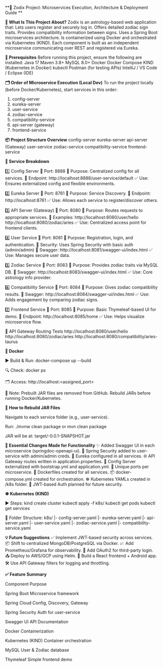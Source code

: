 **🌌 Zodix Project: Microservices Execution, Architecture & Deployment Guide
**  

**🧠 What Is This Project About?**
Zodix is an astrology-based web application that:
Lets users register and securely log in.
Offers detailed zodiac sign traits.
Provides compatibility information between signs.
Uses a Spring Boot microservices architecture.
Is containerized using Docker and orchestrated via Kubernetes (KIND).
Each component is built as an independent microservice communicating over REST and registered via Eureka.

**🔧 Prerequisites**
Before running this project, ensure the following are installed:
Java 17
Maven 3.8+
MySQL 8.0+
Docker
Docker Compose
KIND (Kubernetes in Docker)
kubectl
Postman (for testing APIs)
IntelliJ / VS Code / Eclipse (IDE)

**🗂️ Order of Microservice Execution (Local Dev)**
To run the project locally (before Docker/Kubernetes), start services in this order:
1. config-server
2. eureka-server
3. user-service
4. zodiac-service
5. compatibility-service
6. api-server (gateway)
7. frontend-service


**📦 Project Structure Overview**
config-server
eureka-server
api-server (Gateway)
user-service
zodiac-service
compatibility-service
frontend-service

**🧩 Service Breakdown**

1️⃣ Config Server
📍 Port: 8888
🧠 Purpose: Centralized config for all services.
🔗 Endpoint: http://localhost:8888/user-service/default
✅ Use: Ensures externalized config and flexible environments.

2️⃣ Eureka Server
📍 Port: 8761
🧠 Purpose: Service Discovery.
🔗 Endpoint: http://localhost:8761
✅ Use: Allows each service to register/discover others.

3️⃣ API Server (Gateway)
📍 Port: 8080
🧠 Purpose: Routes requests to appropriate services.
🔗 Examples:
http://localhost:8080/user/hello
http://localhost:8080/zodiac/aries
✅ Use: Centralized access point for frontend clients.

4️⃣ User Service
📍 Port: 8081
🧠 Purpose: Registration, login, and authentication.
🔐 Security: Uses Spring Security with basic auth (admin/admin)
🔗 Swagger: http://localhost:8081/swagger-ui/index.html
✅ Use: Manages secure user data.

5️⃣ Zodiac Service
📍 Port: 8083
🧠 Purpose: Provides zodiac traits via MySQL DB.
🔗 Swagger: http://localhost:8083/swagger-ui/index.html
✅ Use: Core astrology info provider.

6️⃣ Compatibility Service
📍 Port: 8084
🧠 Purpose: Gives zodiac compatibility results.
🔗 Swagger: http://localhost:8084/swagger-ui/index.html
✅ Use: Adds engagement by comparing zodiac signs.

7️⃣ Frontend Service
📍 Port: 8085
🧠 Purpose: Basic Thymeleaf-based UI for demo.
🔗 Endpoint: http://localhost:8085/home
✅ Use: Helps visualize microservice flow.

🔄 API Gateway Routing Tests
http://localhost:8080/user/hello
http://localhost:8080/zodiac/aries
http://localhost:8080/compatibility/aries-taurus

**🐳 Docker**

▶️ Build & Run:
docker-compose up --build

🔍 Check:
docker ps

🗂️ Access:
http://localhost:<assigned_port>

📌 Note:
Prebuilt JAR files are removed from GitHub. Rebuild JARs before running Docker/Kubernetes.

**🔨 How to Rebuild JAR Files**

Navigate to each service folder (e.g., user-service).

Run:
./mvnw clean package
or
mvn clean package

JAR will be at: target/<service-name>-0.0.1-SNAPSHOT.jar

**🔄 Essential Changes Made for Functionality**
✨ Added Swagger UI in each microservice (springdoc-openapi-ui).
🔐 Spring Security added to user-service with admin/admin creds.
🔗 Eureka configured in all services.
🌐 API Gateway routes written in application.properties.
📁 Config Server externalized with bootstrap.yml and application.yml.
🧩 Unique ports per microservice.
🐳 Dockerfiles created for all services.
📦 docker-compose.yml created for orchestration.
☸️ Kubernetes YAMLs created in /k8s folder.
🔐 JWT-based Auth planned for future security.

**☸️ Kubernetes (KIND)**

▶️ Steps:
kind create cluster
kubectl apply -f k8s/
kubectl get pods
kubectl get services

📂 Folder Structure:
k8s/
  |- config-server.yaml
  |- eureka-server.yaml
  |- api-server.yaml
  |- user-service.yaml
  |- zodiac-service.yaml
  |- compatibility-service.yaml

**💡 Future Suggestions**
✅ Implement JWT-based security across services.
📦 Shift to centralized MongoDB/PostgreSQL via Docker.
📈 Add Prometheus/Grafana for observability.
🔐 Add OAuth2 for third-party login.
📤 Deploy to AWS/GCP using Helm.
📱 Build a React frontend + Android app.
🛠️ Use API Gateway filters for logging and throttling.

**✅ Feature Summary**

Component                    Purpose

Spring Boot                  Microservice framework

Spring Cloud                 Config, Discovery, Gateway

Spring Security              Auth for user-service

Swagger UI                   API Documentation

Docker                       Containerization

Kubernetes (KIND)            Container orchestration

MySQL                        User & Zodiac database

Thymeleaf                    Simple frontend demo

